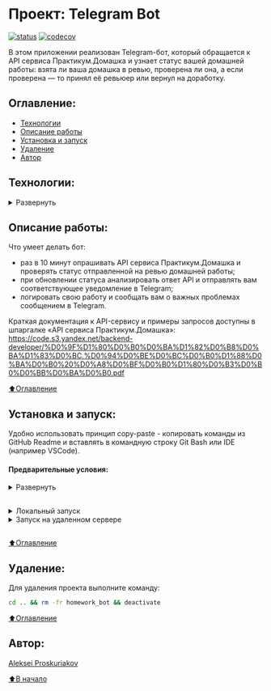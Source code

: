 # Проект: Telegram Bot
[![status](https://github.com/alexpro2022/homework_bot/actions/workflows/main.yml/badge.svg)](https://github.com/alexpro2022/homework_bot/actions)
[![codecov](https://codecov.io/gh/alexpro2022/homework_bot/branch/master/graph/badge.svg?token=VJVG3LCS7A)](https://codecov.io/gh/alexpro2022/homework_bot)

В этом приложении реализован Telegram-бот, который обращается к API сервиса Практикум.Домашка и узнает статус вашей домашней работы: взята ли ваша домашка в ревью, проверена ли она, а если проверена — то принял её ревьюер или вернул на доработку.


## Оглавление:
- [Технологии](#технологии)
- [Описание работы](#описание-работы)
- [Установка и запуск](#установка-и-запуск)
- [Удаление](#удаление)
- [Автор](#автор)



## Технологии:
<details><summary>Развернуть</summary>

**Языки программирования, библиотеки и модули:**

[![Python](https://img.shields.io/badge/python-3.7%20%7C%203.8%20%7C%203.9%20%7C%203.10%20%7C%203.11-blue?logo=python)](https://www.python.org/)
[![python-telegram-bot](https://img.shields.io/badge/-python--telegram--bot-464646?logo=Python)](https://docs.python-telegram-bot.org/en/stable/index.html) 
[![logging](https://img.shields.io/badge/-logging-464646?logo=python)](https://docs.python.org/3/library/logging.html)
[![os](https://img.shields.io/badge/-os-464646?logo=python)](https://docs.python.org/3/library/os.html)
[![sys](https://img.shields.io/badge/-sys-464646?logo=python)](https://docs.python.org/3/library/sys.html)
[![time](https://img.shields.io/badge/-time-464646?logo=python)](https://docs.python.org/3/library/time.html)
[![python-dotenv](https://img.shields.io/badge/-python--dotenv-464646?logo=Python)](https://pypi.org/project/python-dotenv/)
[![Requests](https://img.shields.io/badge/-Requests:_HTTP_for_Humans™-464646?logo=Python)](https://pypi.org/project/requests/)


**Тестирование:**

[![Pytest](https://img.shields.io/badge/-Pytest-464646?logo=Pytest)](https://docs.pytest.org/en/latest/)
[![Pytest-cov](https://img.shields.io/badge/-Pytest--cov-464646?logo=Pytest)](https://pytest-cov.readthedocs.io/en/latest/)
[![Coverage](https://img.shields.io/badge/-Coverage-464646?logo=Python)](https://coverage.readthedocs.io/en/latest/)


**CI/CD:**

[![GitHub_Actions](https://img.shields.io/badge/-GitHub_Actions-464646?logo=GitHub)](https://docs.github.com/en/actions)
[![docker_hub](https://img.shields.io/badge/-Docker_Hub-464646?logo=docker)](https://hub.docker.com/)
[![docker](https://img.shields.io/badge/-Docker-464646?logo=docker)](https://www.docker.com/) 
[![Telegram](https://img.shields.io/badge/-Telegram-464646?logo=Telegram)](https://core.telegram.org/api)

[⬆️Оглавление](#оглавление)
</details>


## Описание работы:
Что умеет делать бот:
  * раз в 10 минут опрашивать API сервиса Практикум.Домашка и проверять статус отправленной на ревью домашней работы;
  * при обновлении статуса анализировать ответ API и отправлять вам соответствующее уведомление в Telegram;
  * логировать свою работу и сообщать вам о важных проблемах сообщением в Telegram.

Краткая документация к API-сервису и примеры запросов доступны в шпаргалке «API сервиса Практикум.Домашка»:
https://code.s3.yandex.net/backend-developer/%D0%9F%D1%80%D0%B0%D0%BA%D1%82%D0%B8%D0%BA%D1%83%D0%BC.%D0%94%D0%BE%D0%BC%D0%B0%D1%88%D0%BA%D0%B0%20%D0%A8%D0%BF%D0%B0%D1%80%D0%B3%D0%B0%D0%BB%D0%BA%D0%B0.pdf

[⬆️Оглавление](#оглавление)


## Установка и запуск:
Удобно использовать принцип copy-paste - копировать команды из GitHub Readme и вставлять в командную строку Git Bash или IDE (например VSCode).
#### Предварительные условия:
<details><summary>Развернуть</summary>

Предполагается, что пользователь:
 - создал [бота](https://github.com/alexpro2022/instructions-t-bot/blob/main/README.md#%D1%81%D0%BE%D0%B7%D0%B4%D0%B0%D0%BD%D0%B8%D0%B5-%D0%B8-%D0%BD%D0%B0%D1%81%D1%82%D1%80%D0%BE%D0%B9%D0%BA%D0%B0-%D0%B0%D0%BA%D0%BA%D0%B0%D1%83%D0%BD%D1%82%D0%B0-%D0%B1%D0%BE%D1%82%D0%B0).
 - создал аккаунт [DockerHub](https://hub.docker.com/), если запуск будет производиться на удаленном сервере.
 - установил [Docker](https://docs.docker.com/engine/install/) на удаленном сервере. Проверить наличие можно выполнив команду:
    ```bash
    docker --version
    ```
</details>
<h2></h2>
<details><summary>Локальный запуск</summary>

1. Клонируйте репозиторий с GitHub: 
```bash
git clone https://github.com/alexpro2022/homework_bot.git && \
cd homework_bot && \
cp env_example .env && \
nano .env
```

2. В открывшемся новом **.env**-файле введите данные для переменных окружения:
```bash
PRACTICUM_TOKEN=
TELEGRAM_TOKEN=
TELEGRAM_CHAT_ID=
```

  - Получить PRACTICUM_TOKEN можно по адресу: https://oauth.yandex.ru/authorize?response_type=token&client_id=1d0b9dd4d652455a9eb710d450ff456a
  - Получить токен вашего бота можно у бота @BotFather командой /mybots и далее API Token.
  - Узнать свой ID можно у бота @userinfobot.

Если у вас нет аккаунта бота в Телеграм, его нужно [создать](https://github.com/alexpro2022/instructions-t-bot/blob/main/README.md#%D1%81%D0%BE%D0%B7%D0%B4%D0%B0%D0%BD%D0%B8%D0%B5-%D0%B8-%D0%BD%D0%B0%D1%81%D1%82%D1%80%D0%BE%D0%B9%D0%BA%D0%B0-%D0%B0%D0%BA%D0%BA%D0%B0%D1%83%D0%BD%D1%82%D0%B0-%D0%B1%D0%BE%D1%82%D0%B0)

3. Создайте и активируйте виртуальное окружение:
   * Если у вас Linux/macOS
   ```bash
    python -m venv venv && source venv/bin/activate
   ```
   * Если у вас Windows
   ```bash
    python -m venv venv && source venv/Scripts/activate
   ```

4. Установите в виртуальное окружение все необходимые зависимости из файла **requirements.txt**:
```bash
python -m pip install --upgrade pip && pip install -r requirements.txt
```

5. Для запуска выполните команду:

```bash
python homework.py
```
 
6. Остановить приложение можно комбинацией клавиш Ctl-C. 
 
 <h2></h2>
</details>

<details><summary>Запуск на удаленном сервере</summary> 

1. Сделайте [форк](https://docs.github.com/en/get-started/quickstart/fork-a-repo) в свой репозиторий.

2. Создайте `Actions.Secrets` согласно списку ниже:
```py
# переменные окружения из env_example файла:
PRACTICUM_TOKEN=
TELEGRAM_TOKEN=
TELEGRAM_CHAT_ID=
 
PROJECT_NAME

DOCKERHUB_USERNAME
DOCKERHUB_PASSWORD

# Данные удаленного сервера и ssh-подключения:
HOST  # публичный IP-адрес вашего удаленного сервера
USERNAME
SSH_KEY  
PASSPHRASE
```

3. Запустите вручную `workflow`, чтобы автоматически развернуть проект в docker-контейнере на удаленном сервере.
</details>
<h2></h2>
 
[⬆️Оглавление](#оглавление)


## Удаление:
Для удаления проекта выполните команду:
```bash
cd .. && rm -fr homework_bot && deactivate
```
  
[⬆️Оглавление](#оглавление)


## Автор:
[Aleksei Proskuriakov](https://github.com/alexpro2022)

[⬆️В начало](#Проект-Telegram-Bot)
